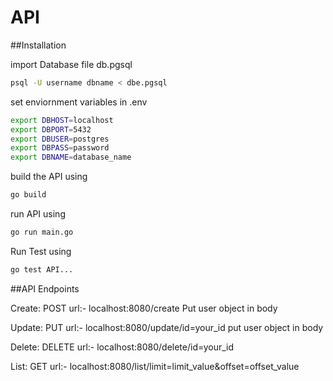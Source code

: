 # API

##Installation

import Database file db.pgsql
```bash
psql -U username dbname < dbe.pgsql
```
set enviornment variables in .env
```bash
export DBHOST=localhost
export DBPORT=5432
export DBUSER=postgres
export DBPASS=password
export DBNAME=database_name
```

build the API using 
```bash
go build
```

run API using
```bash
go run main.go
```
Run Test using
```bash
go test API...
```
##API Endpoints

Create:
POST  url:-  localhost:8080/create
Put user object in body

Update:
PUT  url:- localhost:8080/update/id=your_id
put user object in body

Delete:
DELETE url:- localhost:8080/delete/id=your_id

List:
GET   url:-  localhost:8080/list/limit=limit_value&offset=offset_value
